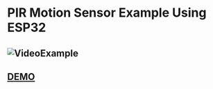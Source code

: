 # PIR Motion Sensor Example Using ESP32

## ![VideoExample](https://cdn.discordapp.com/attachments/502860714688512011/1005948046380638278/demo.gif)

## [DEMO](https://wokwi.com/projects/339369070810890834)